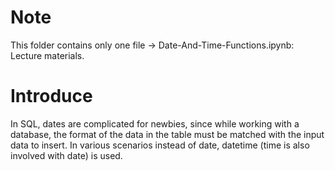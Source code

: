 # Note
This folder contains only one file -> Date-And-Time-Functions.ipynb: Lecture materials.
# Introduce
In SQL, dates are complicated for newbies, since while working with a database, the format of the data in the table must be matched with the input data to insert. In various scenarios instead of date, datetime (time is also involved with date) is used.
